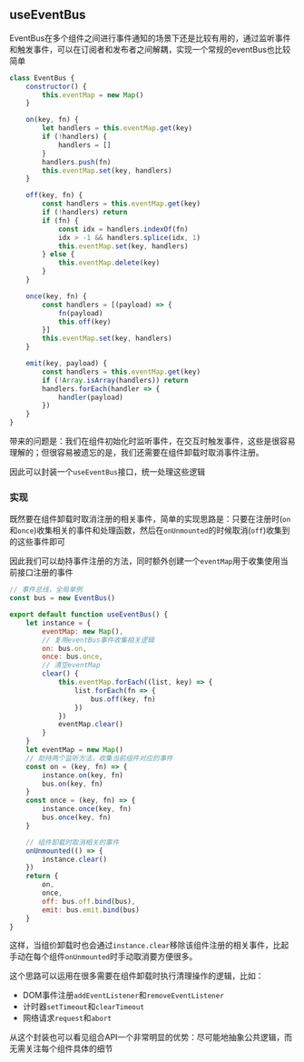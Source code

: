 

## useEventBus


EventBus在多个组件之间进行事件通知的场景下还是比较有用的，通过监听事件和触发事件，可以在订阅者和发布者之间解耦，实现一个常规的eventBus也比较简单

```js
class EventBus {
    constructor() {
        this.eventMap = new Map()
    }

    on(key, fn) {
        let handlers = this.eventMap.get(key)
        if (!handlers) {
            handlers = []
        }
        handlers.push(fn)
        this.eventMap.set(key, handlers)
    }

    off(key, fn) {
        const handlers = this.eventMap.get(key)
        if (!handlers) return
        if (fn) {
            const idx = handlers.indexOf(fn)
            idx > -1 && handlers.splice(idx, 1)
            this.eventMap.set(key, handlers)
        } else {
            this.eventMap.delete(key)
        }
    }

    once(key, fn) {
        const handlers = [(payload) => {
            fn(payload)
            this.off(key)
        }]
        this.eventMap.set(key, handlers)
    }

    emit(key, payload) {
        const handlers = this.eventMap.get(key)
        if (!Array.isArray(handlers)) return
        handlers.forEach(handler => {
            handler(payload)
        })
    }
}
```

带来的问题是：我们在组件初始化时监听事件，在交互时触发事件，这些是很容易理解的；但很容易被遗忘的是，我们还需要在组件卸载时取消事件注册。

因此可以封装一个`useEventBus`接口，统一处理这些逻辑

### 实现

既然要在组件卸载时取消注册的相关事件，简单的实现思路是：只要在注册时(`on`和`once`)收集相关的事件和处理函数，然后在`onUnmounted`的时候取消(`off`)收集到的这些事件即可

因此我们可以劫持事件注册的方法，同时额外创建一个`eventMap`用于收集使用当前接口注册的事件
```js
// 事件总线，全局单例
const bus = new EventBus()

export default function useEventBus() {
    let instance = {
        eventMap: new Map(),
        // 复用eventBus事件收集相关逻辑
        on: bus.on,
        once: bus.once,
        // 清空eventMap
        clear() {
            this.eventMap.forEach((list, key) => {
                list.forEach(fn => {
                    bus.off(key, fn)
                })
            })
            eventMap.clear()
        }
    }
    let eventMap = new Map()
    // 劫持两个监听方法，收集当前组件对应的事件
    const on = (key, fn) => {
        instance.on(key, fn)
        bus.on(key, fn)
    }
    const once = (key, fn) => {
        instance.once(key, fn)
        bus.once(key, fn)
    }

    // 组件卸载时取消相关的事件
    onUnmounted(() => {
        instance.clear()
    })
    return {
        on,
        once,
        off: bus.off.bind(bus),
        emit: bus.emit.bind(bus)
    }
}
```

这样，当组价卸载时也会通过`instance.clear`移除该组件注册的相关事件，比起手动在每个组件`onUnmounted`时手动取消要方便很多。

这个思路可以运用在很多需要在组件卸载时执行清理操作的逻辑，比如：
* DOM事件注册`addEventListener`和`removeEventListener`
* 计时器`setTimeout`和`clearTimeout`
* 网络请求`request`和`abort`

从这个封装也可以看见组合API一个非常明显的优势：尽可能地抽象公共逻辑，而无需关注每个组件具体的细节
